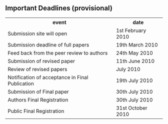## Important Deadlines (provisional)

<table class="info" style="width:100%;">
<tr><th>event</th><th>date</th></tr>
<tr class="dark"><td>Submission site will open</td><td>1st February 2010 </td></tr>
<tr class="dark"><td>Submission deadline of full papers</td><td>19th March 2010</td></tr>  
<tr><td>Feed back from the peer review to authors</td><td>24th May 2010</td></tr> 
<tr class="dark current"><td>Submission of revised paper</td><td>11th June 2010</td></tr>
<tr><td>Review of revised papers</td><td>July 2010</td></tr>
<tr class="dark"><td>Notification of acceptance in Final Publication</td><td>19th July 2010</td></tr> 
<tr><td>Submission of Final paper</td><td>30th July 2010</td></tr> 
<tr class="dark"><td>Authors Final Registration</td><td>30th July 2010</td></tr>
<tr><td>Public Final Registration</td><td>31st October 2010</td></tr> 
</table>
<!--break-->
